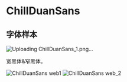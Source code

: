 # ChillDuanSans
## 字体样本
![Uploading ChillDuanSans_1.png…]()



宽黑体&amp;窄黑体。

![ChillDuanSans web1](https://github.com/Warren2060/ChillDuanSans/assets/87366329/f2da4634-ab01-4e95-b133-38a83c4b2df0)
![ChillDuanSans web_2](https://github.com/Warren2060/ChillDuanSans/assets/87366329/a4449059-a068-48ec-b9cb-43c966e6f01b)
